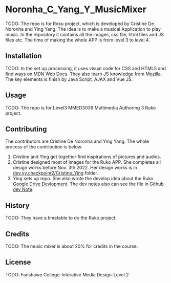 # Noronha_C_Yang_Y_MusicMixer
TODO: The repo is for Roku project, which is developed by Cristine De Noronha and Ying Yang. The idea is to make a musical Application to play music. In the repository it contains all the images, css file, html files and JS files etc. The time of making the whole APP is from level 3 to level 4.  


## Installation
TODO: In the set up processing, it uses visual code for CSS and HTML5 and find ways on [MDN Web Docs](https://developer.mozilla.org/en-US/). They also learn JS knowledge from [Mozilla](https://developer.mozilla.org/fr/docs/Web/JavaScript).
The key elements is finish by Java Script, AJAX and Vue JS.

## Usage
TODO: The repo is for Level3 MMED3039 Multimedia Authoring 3 Ruko project.

## Contributing
The contributors are Cristine De Noronha and Ying Yang. The whole process of the contribution is below.
1. Cristine and Ying get together find inspirations of pictures and audios.
2. Cristine designed most of images for the Ruko APP. She completes all design works before Nov. 3th 2022. Her design works is in [dev.yy.checkpoint2/Cristine_Ying](https://github.com/crisdenoronha/Noronha_C_Yang_Y_MusicMixer/tree/main/dev.yy.checkpoint2/Cristine_Ying) folder. 
3. Ying sets up repo. She also wrote the develop idea about the Ruko [Google Drive Devlopment](https://docs.google.com/presentation/d/1EfzWlm4qpwwJbzJLUvZhMMSo_4te_uSK/edit#slide=id.p1). The dev notes also can see the file in Github [dev Note](https://github.com/yingyang0729/Noronha_C_Yang_Y_Roku/blob/main/Dev_Note/Dev%20Note.pdf).


## History
TODO: They have a timetable to do the Ruko project. 

## Credits
TODO: The music mixer is about 20% for credits in the course.

## License
TODO: Fanshawe College-Interative Media Design-Level 2


